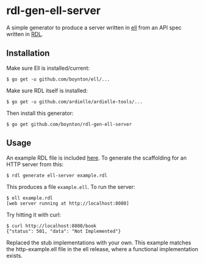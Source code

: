 # rdl-gen-ell-server

A simple generator to produce a server written in [ell](https://github.com/boynton/ell) from 
an API spec written in [RDL](https://github.com/ardielle).

## Installation

Make sure Ell is installed/current:

	$ go get -u github.com/boynton/ell/...

Make sure RDL itself is installed:

	$ go get -u github.com/ardielle/ardielle-tools/...

Then install this generator:

	$ go get github.com/boynton/rdl-gen-ell-server

## Usage

An example RDL file is included [here](https://github.com/boynton/rdl-gen-ell-server/blob/master/example.rdl). To 
generate the scaffolding for an HTTP server from this:

	$ rdl generate ell-server example.rdl

This produces a file `example.ell`. To run the server:

	$ ell example.rdl
	[web server running at http://localhost:8080]

Try hitting it with curl:

	$ curl http://localhost:8080/book
	{"status": 501, "data": "Not Implemented"}

Replaced the stub implementations with your own. This example matches the http-example.ell file in the
ell release, where a functional implementation exists.

